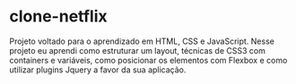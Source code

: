 # clone-netflix
Projeto voltado para o aprendizado em HTML, CSS e JavaScript. Nesse projeto eu aprendi como estruturar um layout, técnicas de CSS3 com containers e variáveis, como posicionar os elementos com Flexbox e como utilizar plugins Jquery a favor da sua aplicação.
